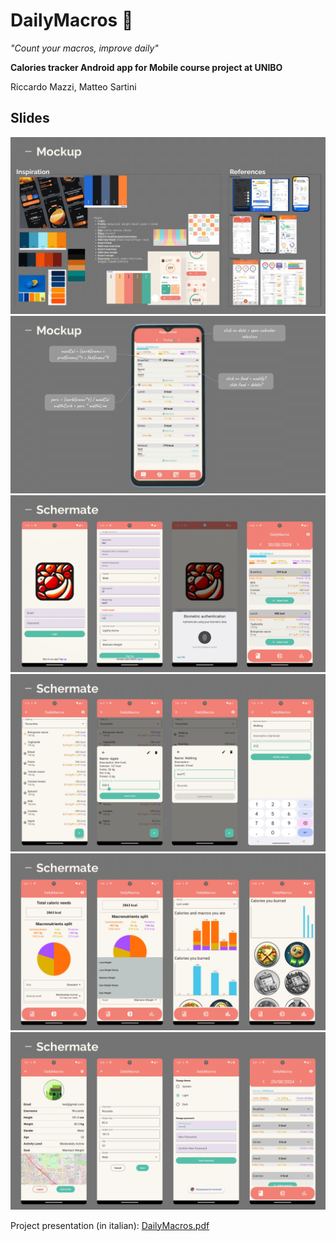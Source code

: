 # DailyMacros 🍎
_"Count your macros, improve daily"_

**Calories tracker Android app for Mobile course project at UNIBO**

Riccardo Mazzi, Matteo Sartini


## Slides
![Slide 1](https://github.com/mRickk/DailyMacros/blob/main/slides/DailyMacros-05.png)
![Slide 2](https://github.com/mRickk/DailyMacros/blob/main/slides/DailyMacros-06.png)
![Slide 3](https://github.com/mRickk/DailyMacros/blob/main/slides/DailyMacros-07.png)
![Slide 4](https://github.com/mRickk/DailyMacros/blob/main/slides/DailyMacros-08.png)
![Slide 5](https://github.com/mRickk/DailyMacros/blob/main/slides/DailyMacros-09.png)
![Slide 6](https://github.com/mRickk/DailyMacros/blob/main/slides/DailyMacros-10.png)

Project presentation (in italian): [DailyMacros.pdf](https://github.com/user-attachments/files/16963706/DailyMacros.pdf)

